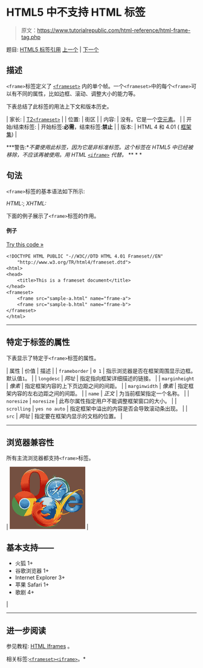 # HTML5 中不支持 HTML 标签

> 原文：<https://www.tutorialrepublic.com/html-reference/html-frame-tag.php>

题目: [HTML5 标签引用](html5-tags.php) [上一个](html-form-tag.php) | [下一个](html-frameset-tag.php)

## 描述

`<frame>`标签定义了 [`<frameset>`](html-frameset-tag.php) 内的单个帧。一个`<frameset>`中的每个`<frame>`可以有不同的属性，比如边框、滚动、调整大小的能力等。

下表总结了此标签的用法上下文和版本历史。

| 家长: | [T2`<frameset>`](html-frameset-tag.php) |
| 位置: | 街区 |
| 内容: | 没有。它是一个[空元素](../html-tutorial/html-elements.php#empty-elements)。 |
| 开始/结束标签: | 开始标签:**必需**，结束标签:**禁止** |
| 版本: | HTML 4 和 4.01 ( [框架集](../html-tutorial/html-doctypes.php#html-frameset-doctype)) |

 ***警告:**不要使用此标签，因为它是非标准标签。这个标签在 HTML5 中已经被移除，不应该再被使用。用 HTML [`<iframe>`](html-iframe-tag.php) 代替。*  ** * *

## 句法

`<frame>`标签的基本语法如下所示:

*HTML:*<frame src="*URL*">; *XHTML:*<frame src="*URL*" />

下面的例子展示了`<frame>`标签的作用。

#### 例子

[Try this code »](../codelab.php?topic=html&file=frame-tag "Try this code using online Editor")

```
<!DOCTYPE HTML PUBLIC "-//W3C//DTD HTML 4.01 Frameset//EN"
    "http://www.w3.org/TR/html4/frameset.dtd">
<html>
<head>
    <title>This is a frameset document</title>
</head>
<frameset>
    <frame src="sample-a.html" name="frame-a">
    <frame src="sample-b.html" name="frame-b">
</frameset>
</html>
```

* * *

## 特定于标签的属性

下表显示了特定于`<frame>`标签的属性。

| 属性 | 价值 | 描述 |
| `frameborder` | `0
1` | 指示浏览器是否在框架周围显示边框。默认值`1`。 |
| `longdesc` | *网址* | 指定指向框架详细描述的链接。 |
| `marginheight` | *像素* | 指定框架内容的上下页边距之间的间距。 |
| `marginwidth` | *像素* | 指定框架内容的左右边距之间的间距。 |
| `name` | *正文* | 为当前框架指定一个名称。 |
| `noresize` | `noresize` | 此布尔属性指定用户不能调整框架窗口的大小。 |
| `scrolling` | `yes
no
auto` | 指定框架中溢出的内容是否会导致滚动条出现。 |
| `src` | *网址* | 指定要在框架内显示的文档的位置。 |

* * *

## 浏览器兼容性

所有主流浏览器都支持`<frame>`标签。

| ![Browsers Icon](img/e9331123c77668c1832e541c2fca1002.png) | 

## 基本支持——

*   火狐 1+
*   谷歌浏览器 1+
*   Internet Explorer 3+
*   苹果 Safari 1+
*   歌剧 4+

 |

* * *

## 进一步阅读

参见教程: [HTML Iframes](../html-tutorial/html-iframes.php) 。

相关标签:[`<frameset>`](html-frameset-tag.php)[`<iframe>`](html-iframe-tag.php)。*